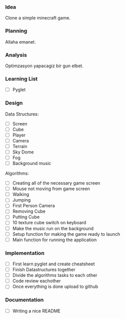 ### Idea

Clone a simple minecraft game.

### Planning

Allaha emanet.

### Analysis

Optimzasyon yapacagiz bir gun elbet.

### Learning List
- [ ] Pyglet

### Design

Data Structures:
- [ ] Screen
- [ ] Cube
- [ ] Player
- [ ] Camera
- [ ] Terrain
- [ ] Sky Dome
- [ ] Fog
- [ ] Background music

Algorithms:
- [ ] Creating all of the necessary game screen
- [ ] Mouse not moving from game screen
- [ ] Walking
- [ ] Jumping
- [ ] First Person Camera
- [ ] Removing Cube
- [ ] Putting Cube
- [ ] 10 texture cube switch on keyboard
- [ ] Make the music run on the background
- [ ] Setup function for making the game ready to launch
- [ ] Main function for running the application

### Implementation

- [ ] First learn pyglet and create cheatsheet
- [ ] Finish Datastructures together
- [ ] Divide the algorithms tasks to each other
- [ ] Code review eachother
- [ ] Once everything is done upload to github

### Documentation

- [ ] Writing a nice README
